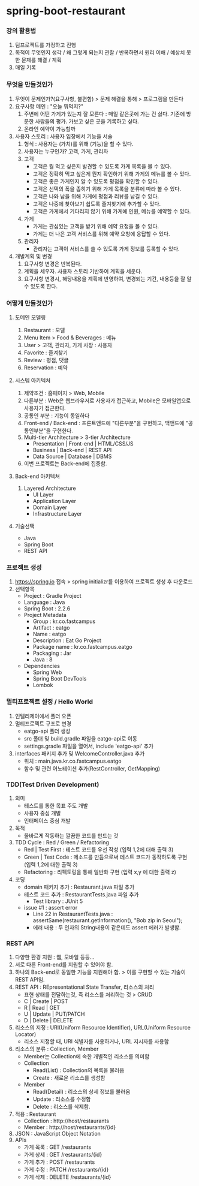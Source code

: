 # spring-boot-restaurant

### 강의 활용법

1. 팀프로젝트를 가정하고 진행
2. 목적이 무엇인지 생각 / 왜 그렇게 되는지 관찰 / 반복하면서 원리 이해 / 예상치 못한 문제를 해결 / 계획
3. 매일 기록

### 무엇을 만들것인가

1. 무엇이 문제인가?(요구사항, 불편함) > 문제 해결을 통해 > 프로그램을 만든다
2. 요구사항 메인 : "오늘 뭐먹지?"
   1. 주변에 어떤 가게가 있는지 잘 모른다 : 매일 같은곳에 가는 건 싫다. 기존에 방문한 사람들의 평가. 가보고 싶은 곳을 기록하고 싶다.
   2. 온라인 예약이 가능할까
3. 사용자 스토리 : 사용자 입장에서 기능을 서술
   1. 형식 : 사용자는 (가치)를 위해 (기능)을 할 수 있다.
   2. 사용자는 누구인가? 고객, 가게, 관리자
   3. 고객
      - 고객은 뭘 먹고 싶은지 발견할 수 있도록 가게 목록을 볼 수 있다.
      - 고객은 정확히 먹고 싶은게 뭔지 확인하기 위해 가게의 메뉴를 볼 수 있다.
      - 고객은 좋은 가게인지 알 수 있도록 평점을 확인할 수 있다.
      - 고객은 선택의 폭을 좁히기 위해 가게 목록을 분류에 따라 볼 수 있다.
      - 고객은 나와 남을 위해 가게에 평점과 리뷰를 남길 수 있다.
      - 고객은 나중에 찾아보기 쉽도록 즐겨찾기에 추가할 수 있다.
      - 고객은 가게에서 기다리지 않기 위해 가게에 인원, 메뉴를 예약할 수 있다.
   4. 가게
      - 가게는 관심있는 고객을 받기 위해 예약 요청을 볼 수 있다.
      - 가게는 더 나은 고객 서비스를 위해 예약 요청에 응답할 수 있다.
   5. 관리자
      - 관리자는 고객이 서비스를 쓸 수 있도록 가게 정보를 등록할 수 있다.
4. 개발계획 및 변경
   1. 요구사항 변경은 반복된다.
   2. 계획을 세우자. 사용자 스토리 기반하여 계획을 세운다.
   3. 요구사항 변경시, 해당내용을 계획에 반영하여, 변경되는 기간, 내용등을 잘 알 수 있도록 한다.

### 어떻게 만들것인가

1. 도메인 모델링

   1. Restaurant : 모델
   2. Menu Item > Food & Beverages : 메뉴
   3. User > 고객, 관리자, 가게 사장 : 사용자
   4. Favorite : 즐겨찾기
   5. Review : 평점, 댓글
   6. Reservation : 예약

2. 시스템 아키텍처

   1. 제약조건 : 홈페이지 > Web, Mobile
   2. 다른부분 : Web은 웹브라우저로 사용자가 접근하고, Mobile은 모바일앱으로 사용자가 접근한다.
   3. 공통인 부분 : 기능이 동일하다
   4. Front-end / Back-end : 프론트앤드에 "다른부분"을 구현하고, 백앤드에 "공통인부분"을 구현한다.
   5. Multi-tier Architecture > 3-tier Architecture
      - Presentation | Front-end | HTML/CSS/JS
      - Business | Back-end | REST API
      - Data Source | Database | DBMS
   6. 이번 프로젝트는 Back-end에 집중함.

3. Back-end 아키텍쳐

   1. Layered Architecture
      - UI Layer
      - Application Layer
      - Domain Layer
      - Infrastructure Layer

4. 기술선택
   - Java
   - Spring Boot
   - REST API

### 프로젝트 생성

1. https://spring.io 접속 > spring initializr를 이용하여 프로젝트 생성 후 다운로드
2. 선택항목
   - Project : Gradle Project
   - Language : Java
   - Spring Boot : 2.2.6
   - Project Metadata
     - Group : kr.co.fastcampus
     - Artifact : eatgo
     - Name : eatgo
     - Description : Eat Go Project
     - Package name : kr.co.fastcampus.eatgo
     - Packaging : Jar
     - Java : 8
   - Dependencies
     - Spring Web
     - Spring Boot DevTools
     - Lombok

### 멀티프로젝트 설정 / Hello World

1. 인텔리제이에서 폴더 오픈
2. 멀티프로젝트 구조로 변경
   - eatgo-api 폴더 생성
   - src 폴더 및 build.gradle 파일을 eatgo-api로 이동
   - settings.gradle 파일을 열어서, include 'eatgo-api' 추가
3. interfaces 패키지 추가 및 WelcomeController.java 추가
   - 위치 : main.java.kr.co.fastcampus.eatgo
   - 함수 및 관련 어노테이션 추가(RestController, GetMapping)

### TDD(Test Driven Development)

1. 의미
   - 테스트를 통한 목표 주도 개발
   - 사용자 중심 개발
   - 인터페이스 중심 개발
2. 목적
   - 올바르게 작동하는 깔끔한 코드를 만드는 것
3. TDD Cycle : Red / Green / Refactoring
   - Red | Test First : 테스트 코드를 우선 작성 (입력 1,2에 대해 출력 3)
   - Green | Test Code : 메소드를 만듬으로써 테스트 코드가 동작하도록 구현 (입력 1,2에 대한 출력 3)
   - Refactoring : 리펙토링을 통해 일반화 구현 (입력 x,y 에 대한 출력 z)
4. 코딩
   - domain 패키지 추가 : Restaurant.java 파일 추가
   - 테스트 코드 추가 : RestaurantTests.java 파일 추가
     - Test library : JUnit 5
   - issue #1 : assert error
     - Line 22 in RestaurantTests.java : assertSame(restaurant.getInformation(), "Bob zip in Seoul");
     - 에러 내용 : 두 인자의 String내용이 같은데도 assert 에러가 발생함.

### REST API

1. 다양한 환경 지원 : 웹, 모바일 등등...
2. 서로 다른 Front-end를 지원할 수 있어야 함.
3. 하나의 Back-end로 동일한 기능을 지원해야 함. > 이를 구현할 수 있는 기술이 REST API임.
4. REST API : REpresentational State Transfer, 리소스의 처리
   - 표현 상태를 전달하는것, 즉 리소스를 처리하는 것 > CRUD
   - C | Create | POST
   - R | Read | GET
   - U | Update | PUT/PATCH
   - D | Delete | DELETE
5. 리소스의 지정 : URI(Uniform Resource Identifier), URL(Uniform Resource Locator)
   - 리소스 지정할 때, URI 식별자를 사용하거나, URL 지시자를 사용함
6. 리소스의 분류 : Collection, Member
   - Member는 Collection에 속한 개별적인 리소스를 의미함
   - Collection
     - Read(List) : Collection의 목록을 불러옴
     - Create : 새로운 리소스를 생성함
   - Member
     - Read(Detail) : 리소스의 상세 정보를 불러옴
     - Update : 리소스를 수정함
     - Delete : 리소스를 삭제함.
7. 적용 : Restaurant
   - Collection : http://host/restaurants
   - Member : http://host/restaurants/{id}
8. JSON : JavaScript Object Notation
9. APIs
   - 가게 목록 : GET /restaurants
   - 가게 상세 : GET /restaurants/{id}
   - 가게 추가 : POST /restaurants
   - 가게 수정 : PATCH /restaurants/{id}
   - 가게 삭제 : DELETE /restaurants/{id}
